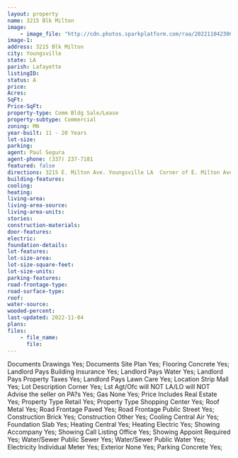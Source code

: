 ```yaml
---
layout: property
name: 3215 Blk Milton 
image:
    - image_file: "http://cdn.photos.sparkplatform.com/raa/20221104230636791313000000.jpg"
image-1:
address: 3215 Blk Milton 
city: Youngsville
state: LA
parish: Lafayette
listingID: 
status: A
price: 
Acres: 
SqFt: 
Price-SqFt: 
property-type: Comm Bldg Sale/Lease
property-subtype: Commercial
zoning: MN
year-built: 11 - 20 Years
lot-size: 
parking: 
agent: Paul Segura
agent-phone: (337) 237-7181
featured: false
directions: 3215 E. Milton Ave. Youngsville LA  Corner of E. Milton Ave. & Bonin Rd.
building-features: 
cooling: 
heating: 
living-area: 
living-area-source: 
living-area-units: 
stories: 
construction-materials: 
door-features: 
electric: 
foundation-details: 
lot-features: 
lot-size-area: 
lot-size-square-feet: 
lot-size-units: 
parking-features: 
road-frontage-type: 
road-surface-type: 
roof: 
water-source: 
wooded-percent: 
last-updated: 2022-11-04
plans: 
files:
    - file_name:
      file:
---
```

Documents	Drawings	Yes;
Documents	Site Plan	Yes;
Flooring	Concrete	Yes;
Landlord Pays	Building Insurance	Yes;
Landlord Pays	Water	Yes;
Landlord Pays	Property Taxes	Yes;
Landlord Pays	Lawn Care	Yes;
Location	Strip Mall	Yes;
Lot Description	Corner	Yes;
Lst Agt/Ofc will NOT	LA/LO will NOT Advise the seller on PA?s	Yes;
Gas	None	Yes;
Price Includes	Real Estate	Yes;
Property Type	Retail	Yes;
Property Type	Shopping Center	Yes;
Roof	Metal	Yes;
Road Frontage	Paved	Yes;
Road Frontage	Public Street	Yes;
Construction	Brick	Yes;
Construction	Other	Yes;
Cooling	Central Air	Yes;
Foundation	Slab	Yes;
Heating	Central	Yes;
Heating	Electric	Yes;
Showing	Accompany	Yes;
Showing	Call Listing Office	Yes;
Showing	Appoint Required	Yes;
Water/Sewer	Public Sewer	Yes;
Water/Sewer	Public Water	Yes;
Electricity	Individual Meter	Yes;
Exterior	None	Yes;
Parking	Concrete	Yes;

